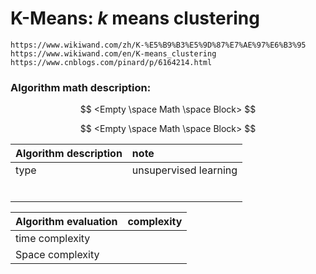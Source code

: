 # K-Means: *k* means clustering

```
https://www.wikiwand.com/zh/K-%E5%B9%B3%E5%9D%87%E7%AE%97%E6%B3%95
https://www.wikiwand.com/en/K-means_clustering
https://www.cnblogs.com/pinard/p/6164214.html
```

### Algorithm math description:

$$
<Empty \space Math \space Block>
$$

$$
<Empty \space Math \space Block>
$$

| Algorithm description | note                  |
| :-------------------- | :-------------------- |
| type                  | unsupervised learning |
|                       |                       |
|                       |                       |
|                       |                       |
|                       |                       |
|                       |                       |
|                       |                       |

| Algorithm evaluation | complexity |
| :------------------- | :--------- |
| time complexity      |            |
| Space complexity     |            |